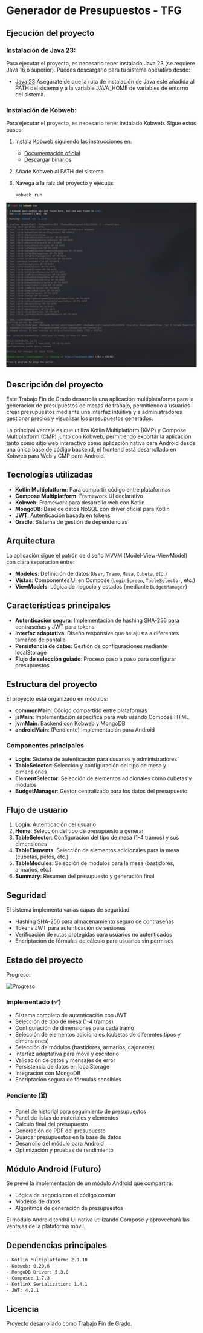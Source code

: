 # Generador de Presupuestos - TFG

## Ejecución del proyecto

### Instalación de Java 23:

Para ejecutar el proyecto, es necesario tener instalado Java 23 (se requiere Java 16 o superior). Puedes descargarlo para tu sistema operativo desde:

- [Java 23](https://www.oracle.com/java/technologies/javase/jdk23-archive-downloads.html)
  Asegúrate de que la ruta de instalación de Java esté añadida al PATH del sistema y a la variable JAVA_HOME de variables de entorno del sistema.


### Instalación de Kobweb:

Para ejecutar el proyecto, es necesario tener instalado Kobweb. Sigue estos pasos:

1. Instala Kobweb siguiendo las instrucciones en:
   - [Documentación oficial](https://kobweb.varabyte.com/docs/getting-started/gettingkobweb)
   - [Descargar binarios](https://github.com/varabyte/kobweb-cli/releases/tag/v0.9.18)

2. Añade Kobweb al PATH del sistema

3. Navega a la raíz del proyecto y ejecuta:
   ```
   kobweb run
   ```

![Kobweb Run](KobwebRun.png)

## Descripción del proyecto

Este Trabajo Fin de Grado desarrolla una aplicación multiplataforma para la generación de presupuestos de mesas de trabajo, permitiendo a usuarios crear presupuestos mediante una interfaz intuitiva y a administradores gestionar precios y visualizar los presupuestos generados.

La principal ventaja es que utiliza Kotlin Multiplatform (KMP) y Compose Multiplatform (CMP) junto con Kobweb, permitiendo exportar la aplicación tanto como sitio web interactivo como aplicación nativa para Android desde una única base de código backend, el frontend está desarrollado en Kobweb para Web y CMP para Android.

## Tecnologías utilizadas

- **Kotlin Multiplatform**: Para compartir código entre plataformas
- **Compose Multiplatform**: Framework UI declarativo
- **Kobweb**: Framework para desarrollo web con Kotlin
- **MongoDB**: Base de datos NoSQL con driver oficial para Kotlin
- **JWT**: Autenticación basada en tokens
- **Gradle**: Sistema de gestión de dependencias

## Arquitectura

La aplicación sigue el patrón de diseño MVVM (Model-View-ViewModel) con clara separación entre:
- **Modelos**: Definición de datos (`User`, `Tramo`, `Mesa`, `Cubeta`, etc.)
- **Vistas**: Componentes UI en Compose (`LoginScreen`, `TableSelector`, etc.)
- **ViewModels**: Lógica de negocio y estados (mediante `BudgetManager`)

## Características principales

- **Autenticación segura**: Implementación de hashing SHA-256 para contraseñas y JWT para tokens
- **Interfaz adaptativa**: Diseño responsive que se ajusta a diferentes tamaños de pantalla
- **Persistencia de datos**: Gestión de configuraciones mediante localStorage
- **Flujo de selección guiado**: Proceso paso a paso para configurar presupuestos

## Estructura del proyecto

El proyecto está organizado en módulos:

- **commonMain**: Código compartido entre plataformas
- **jsMain**: Implementación específica para web usando Compose HTML
- **jvmMain**: Backend con Kobweb y MongoDB
- **androidMain**: (Pendiente) Implementación para Android

### Componentes principales

- **Login**: Sistema de autenticación para usuarios y administradores
- **TableSelector**: Selección y configuración del tipo de mesa y dimensiones
- **ElementSelector**: Selección de elementos adicionales como cubetas y módulos
- **BudgetManager**: Gestor centralizado para los datos del presupuesto

## Flujo de usuario

1. **Login**: Autenticación del usuario
2. **Home**: Selección del tipo de presupuesto a generar
3. **TableSelector**: Configuración del tipo de mesa (1-4 tramos) y sus dimensiones
4. **TableElements**: Selección de elementos adicionales para la mesa (cubetas, petos, etc.)
5. **TableModules**: Selección de módulos para la mesa (bastidores, armarios, etc.)
6. **Summary**: Resumen del presupuesto y generación final

## Seguridad

El sistema implementa varias capas de seguridad:
- Hashing SHA-256 para almacenamiento seguro de contraseñas
- Tokens JWT para autenticación de sesiones
- Verificación de rutas protegidas para usuarios no autenticados
- Encriptación de fórmulas de cálculo para usuarios sin permisos

## Estado del proyecto

Progreso:

![Progreso](https://progress-bar.xyz/65)

### Implementado (✅)
- Sistema completo de autenticación con JWT
- Selección de tipo de mesa (1-4 tramos)
- Configuración de dimensiones para cada tramo
- Selección de elementos adicionales (cubetas de diferentes tipos y dimensiones)
- Selección de módulos (bastidores, armarios, cajoneras)
- Interfaz adaptativa para móvil y escritorio
- Validación de datos y mensajes de error
- Persistencia de datos en localStorage
- Integración con MongoDB
- Encriptación segura de fórmulas sensibles

### Pendiente (⏳)
- Panel de historial para seguimiento de presupuestos
- Panel de listas de materiales y elementos
- Cálculo final del presupuesto
- Generación de PDF del presupuesto
- Guardar presupuestos en la base de datos
- Desarrollo del módulo para Android
- Optimización y pruebas de rendimiento

## Módulo Android (Futuro)

Se prevé la implementación de un módulo Android que compartirá:
- Lógica de negocio con el código común
- Modelos de datos
- Algoritmos de generación de presupuestos

El módulo Android tendrá UI nativa utilizando Compose y aprovechará las ventajas de la plataforma móvil.

## Dependencias principales

```
- Kotlin Multiplatform: 2.1.10
- Kobweb: 0.20.6
- MongoDB Driver: 5.3.0
- Compose: 1.7.3
- KotlinX Serialization: 1.4.1
- JWT: 4.2.1
```

## Licencia

Proyecto desarrollado como Trabajo Fin de Grado.